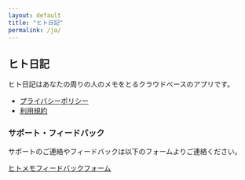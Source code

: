 ```yaml
---
layout: default
title: "ヒト日記"
permalink: /ja/
---
```


## ヒト日記

ヒト日記はあなたの周りの人のメモをとるクラウドベースのアプリです。

- [プライバシーポリシー](/ja/privacy-policy/)
- [利用規約](/ja/terms-of-service/)

### サポート・フィードバック

サポートのご連絡やフィードバックは以下のフォームよりご連絡ください。

[ヒトメモフィードバックフォーム](
https://docs.google.com/forms/d/e/1FAIpQLSd9rZy-nX6WKlC-OEwWZv1oFasZANsaESyCLLzLFuKgtb1OIQ/viewform)
